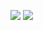 ![](https://github.com/jackkii/python_try/blob/master/%E5%8A%A8%E6%80%81%E8%A7%84%E5%88%92/picture/%E6%97%85%E8%A1%8C%E5%95%86%E9%97%AE%E9%A2%98.PNG)
![](https://github.com/jackkii/python_try/blob/master/%E5%8A%A8%E6%80%81%E8%A7%84%E5%88%92/picture/%E6%97%85%E8%A1%8C%E5%95%86%E9%97%AE%E9%A2%981.PNG)

